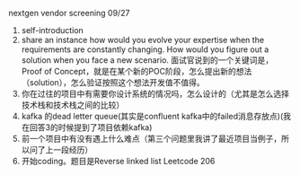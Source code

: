 nextgen vendor screening 09/27


1. self-introduction
2. share an instance how would you evolve your expertise when the requirements are constantly changing. How would you figure out a solution when you face a new scenario. 面试官说到的一个关键词是，Proof of Concept，就是在某个新的POC阶段，怎么提出新的想法（solution），怎么验证按照这个想法开发值不值得。
3. 你在过往的项目中有需要你设计系统的情况吗，怎么设计的（尤其是怎么选择技术栈和技术栈之间的比较）
4. kafka 的dead letter queue(其实是confluent kafka中的failed消息存放点)(我在回答3的时候提到了项目依赖kafka)
5. 前一个项目中有没有遇上什么难点（第三个问题里我讲了最近项目当例子，所以问了上一段经历）
6. 开始coding。题目是Reverse linked list  Leetcode 206